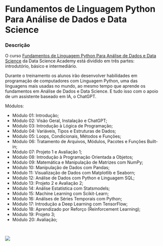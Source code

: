 # Fundamentos de Linguagem Python Para Análise de Dados e Data Science

###   Descrição

O curso [Fundamentos de Linguagem Python Para Análise de Dados e Data Science](https://www.datascienceacademy.com.br/course/fundamentos-de-linguagem-python-para-analise-de-dados-e-data-science) da Data Science Academy está dividido em três partes: introdutório, básico e intermediário.

Durante o treinamento os alunos irão desenvolver habilidades em programação de computadores com Linguagem Python, uma das linguagens mais usadas no mundo, ao mesmo tempo que aprende os fundamentos em Análise de Dados e Data Science. E tudo isso com o apoio de um assistente baseado em IA, o ChatGPT.

Módulos:

- Módulo 01: Introdução;
- Módulo 02: Visão Geral, Instalação e ChatGPT;
- Módulo 03: Introdução à Lógica de Programação;
- Módulo 04: Variáveis, Tipos e Estruturas de Dados;
- Módulo 05: Loops, Condicionais, Métodos e Funções;
- Módulo 06: Tratamento de Arquivos, Módulos, Pacotes e Funções Built-in;
- Módulo 07: Projeto 1 e Avaliação 1;
- Módulo 08: Introdução à Programação Orientada a Objetos;
- Módulo 09: Matemática e Manipulação de Matrizes com NumPy;
- Módulo 10: Manipulação de Dados com Pandas;
- Módulo 11: Visualização de Dados com Matplotlib e Seaborn;
- Módulo 12: Análise de Dados com Python e Linguagem SQL;
- Módulo 13: Projeto 2 e Avaliação 2;
- Módulo 14: Análise Estatística com Statsmodels;
- Módulo 15: Machine Learning com Scikit-Learn;
- Módulo 16: Análises de Séries Temporais com Python;
- Módulo 17: Introdução a Deep Learning com TensorFlow;
- Módulo 18: Aprendizado por Reforço (Reinforcement Learning);
- Módulo 19: Projeto 3;
- Módulo 20: Avaliação;



&nbsp;

<a href="https://www.linkedin.com/in/claudia-nogueira-dos-anjos-b71726215/" target="_blank">
        <img src="https://img.shields.io/badge/claudiaanjos-%230077B5.svg?&style=for-the-badge&logo=linkedin&logoColor=white&link=mailto:https://www.linkedin.com/in/claudia-nogueira-dos-anjos-093407180/">
</a>
